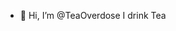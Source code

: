 - 👋 Hi, I’m @TeaOverdose
I drink Tea
<!---
TeaOverdose/TeaOverdose is a ✨ special ✨ repository because its `README.md` (this file) appears on your GitHub profile.
You can click the Preview link to take a look at your changes.
--->
